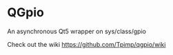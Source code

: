 QGpio
=====

An asynchronous Qt5  wrapper on sys/class/gpio


Check out the wiki
https://github.com/Tpimp/qgpio/wiki
